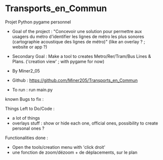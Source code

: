 # Transports_en_Commun
 
Projet Python pygame personnel

- Goal of the project :
"Concevoir une solution pour permettre aux usagers du métro d'identifier les lignes de métro les plus sonores (cartographie acoustique des lignes de métro)"
  (like an overlay ? ; website or app ?)

- Secondary Goal : Make a tool to creates Metro/Rer/Tram/Bus Lines & Plans. ('creation view' ; with pygame for now)


- By Miner2_05

- Github : https://github.com/Miner205/Transports_en_Commun


- To run : run main.py



known Bugs to fix : 


Things Left to Do/Code :
- a lot of things
- overlays stuff : show or hide each one, official ones, possibility to create personal ones ?

Functionalities done :
- Open the tools/creation menu with 'click droit'
- une fonction de zoom/dézoom + de déplacements, sur le plan